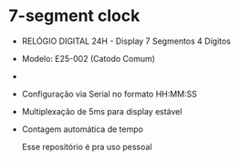 # 7-segment clock

 * RELÓGIO DIGITAL 24H - Display 7 Segmentos 4 Dígitos
 * Modelo: E25-002 (Catodo Comum)
 * 
 * Configuração via Serial no formato HH:MM:SS
 * Multiplexação de 5ms para display estável
 * Contagem automática de tempo

   Esse repositório é pra uso pessoal
